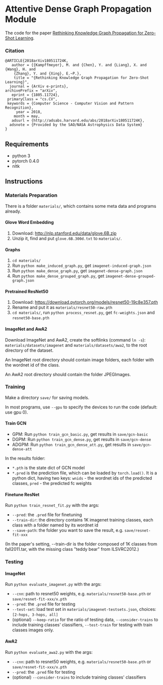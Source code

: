 # Attentive Dense Graph Propagation Module

The code for the paper [Rethinking Knowledge Graph Propagation for Zero-Shot Learning](https://arxiv.org/abs/1805.11724).

### Citation
```
@ARTICLE{2018arXiv180511724K,
   author = {{Kampffmeyer}, M. and {Chen}, Y. and {Liang}, X. and {Wang}, H. and 
	{Zhang}, Y. and {Xing}, E.~P.},
    title = "{Rethinking Knowledge Graph Propagation for Zero-Shot Learning}",
  journal = {ArXiv e-prints},
archivePrefix = "arXiv",
   eprint = {1805.11724},
 primaryClass = "cs.CV",
 keywords = {Computer Science - Computer Vision and Pattern Recognition},
     year = 2018,
    month = may,
   adsurl = {http://adsabs.harvard.edu/abs/2018arXiv180511724K},
  adsnote = {Provided by the SAO/NASA Astrophysics Data System}
}
```

## Requirements

* python 3
* pytorch 0.4.0
* nltk

## Instructions

### Materials Preparation

There is a folder `materials/`, which contains some meta data and programs already.

#### Glove Word Embedding
1. Download: http://nlp.stanford.edu/data/glove.6B.zip
2. Unzip it, find and put `glove.6B.300d.txt` to `materials/`.

#### Graphs
1. `cd materials/`
2. Run `python make_induced_graph.py`, get `imagenet-induced-graph.json`
3. Run `python make_dense_graph.py`, get `imagenet-dense-graph.json`
3. Run `python make_dense_grouped_graph.py`, get `imagenet-dense-grouped-graph.json`

#### Pretrained ResNet50
1. Download: https://download.pytorch.org/models/resnet50-19c8e357.pth
2. Rename and put it as `materials/resnet50-raw.pth`
3. `cd materials/`, run `python process_resnet.py`, get `fc-weights.json` and `resnet50-base.pth`

#### ImageNet and AwA2

Download ImageNet and AwA2, create the softlinks (command `ln -s`): `materials/datasets/imagenet` and `materials/datasets/awa2`, to the root directory of the dataset.

An ImageNet root directory should contain image folders, each folder with the wordnet id of the class.

An AwA2 root directory should contain the folder JPEGImages.

### Training

Make a directory `save/` for saving models.

In most programs, use `--gpu` to specify the devices to run the code (default: use gpu 0).

#### Train GCN
* GPM: Run `python train_gcn_basic.py`, get results in `save/gcn-basic`
* DGPM: Run `python train_gcn_dense.py`, get results in `save/gcn-dense`
* ADGPM: Run `python train_gcn_dense_att.py`, get results in `save/gcn-dense-att`

In the results folder:
* `*.pth` is the state dict of GCN model
* `*.pred` is the prediction file, which can be loaded by `torch.load()`. It is a python dict, having two keys: `wnids` - the wordnet ids of the predicted classes, `pred` - the predicted fc weights

#### Finetune ResNet
Run `python train_resnet_fit.py` with the args:
* `--pred`: the `.pred` file for finetuning
* `--train-dir`: the directory contains 1K imagenet training classes, each class with a folder named by its wordnet id
* `--save-path`: the folder you want to save the result, e.g. `save/resnet-fit-xxx`

(In the paper's setting, --train-dir is the folder composed of 1K classes from fall2011.tar, with the missing class "teddy bear" from ILSVRC2012.)

### Testing

#### ImageNet
Run `python evaluate_imagenet.py` with the args:
* `--cnn`: path to resnet50 weights, e.g. `materials/resnet50-base.pth` or `save/resnet-fit-xxx/x.pth`
* `--pred`: the `.pred` file for testing
* `--test-set`: load test set in `materials/imagenet-testsets.json`, choices: `[2-hops, 3-hops, all]`
* (optional) `--keep-ratio` for the ratio of testing data, `--consider-trains` to include training classes' classifiers, `--test-train` for testing with train classes images only.

#### AwA2
Run `python evaluate_awa2.py` with the args:
* `--cnn`: path to resnet50 weights, e.g. `materials/resnet50-base.pth` or `save/resnet-fit-xxx/x.pth`
* `--pred`: the `.pred` file for testing
* (optional) `--consider-trains` to include training classes' classifiers

